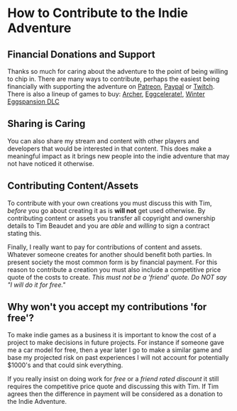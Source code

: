 
# How to Contribute to the Indie Adventure

## Financial Donations and Support

Thanks so much for caring about the adventure to the point of being willing to chip in. There are many ways to contribute, perhaps the easiest being financially with supporting the adventure on [Patreon](https://www.patreon.com/timbeaudet), [Paypal](https://www.paypal.com/cgi-bin/webscr?cmd=_donations&business=EF6QVSLZS3Q9A&lc=US&item_name=Indie%20Adventure&item_number=twitch&currency_code=USD&bn=PP%2dDonationsBF%3abtn_donateCC_LG%2egif%3aNonHosted) or [Twitch](https://www.twitch.tv/timbeaudet). There is also a lineup of games to buy: [Archer](https://timbeaudet.itch.io/archer), [Eggcelerate!](https://store.steampowered.com/app/1535490/Eggcelerate/), [Winter Eggspansion DLC](https://store.steampowered.com/app/1902100/Winter_Eggspansion_for_Eggcelerate/)

## Sharing is Caring

You can also share my stream and content with other players and developers that would be interested in that content. This does make a meaningful impact as it brings new people into the indie adventure that may not have noticed it otherwise.

## Contributing Content/Assets

To contribute with your own creations you must discuss this with Tim, _before_ you go about creating it as is **will not** get used otherwise. By contributing content or assets you transfer all copyright and ownership details to Tim Beaudet and you are _able_ and _willing_ to sign a contract stating this.

Finally, I really want to pay for contributions of content and assets. Whatever someone creates for another should benefit both parties. In present society the most common form is by financial payment. For this reason to contribute a creation you must also include a competitive price quote of the costs to create. _This must not be a 'friend' quote. Do NOT say "I will do it for free."_

## Why won't you accept my contributions 'for free'?

To make indie games as a business it is important to know the cost of a project to make decisions in future projects. For instance if someone gave me a car model for free, then a year later I go to make a similar game and base my projected risk on past experiences I will not account for potentially $1000's and that could sink everything.

If you really insist on doing work for _free_ or a _friend rated discount_ it still requires the competitive price quote and discussing this with Tim. If Tim agrees then the difference in payment will be considered as a donation to the Indie Adventure.
